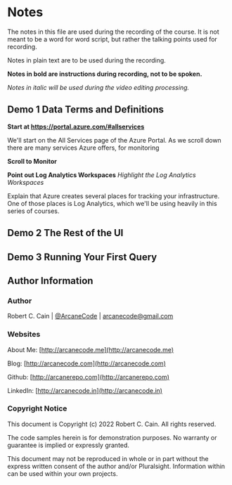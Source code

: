 # Notes

The notes in this file are used during the recording of the course. It is not meant to be a word for word script, but rather the talking points used for recording.

Notes in plain text are to be used during the recording.

**Notes in bold are instructions during recording, not to be spoken.**

_Notes in italic will be used during the video editing processing._

## Demo 1 Data Terms and Definitions

**Start at https://portal.azure.com/#allservices**

We'll start on the All Services page of the Azure Portal. As we scroll down there are many services Azure offers, for monitoring 

**Scroll to Monitor**


**Point out Log Analytics Workspaces**
_Highlight the Log Analytics Workspaces_

Explain that Azure creates several places for tracking your infrastructure. One of those places is Log Analytics, which we'll be using heavily in this series of courses.

## Demo 2 The Rest of the UI

## Demo 3 Running Your First Query

## Author Information

### Author

Robert C. Cain | [@ArcaneCode](https://twitter.com/arcanecode) | arcanecode@gmail.com

### Websites

About Me: [http://arcanecode.me](http://arcanecode.me)

Blog: [http://arcanecode.com](http://arcanecode.com)

Github: [http://arcanerepo.com](http://arcanerepo.com)

LinkedIn: [http://arcanecode.in](http://arcanecode.in)

### Copyright Notice

This document is Copyright (c) 2022 Robert C. Cain. All rights reserved.

The code samples herein is for demonstration purposes. No warranty or guarantee is implied or expressly granted.

This document may not be reproduced in whole or in part without the express written consent of the author and/or Pluralsight. Information within can be used within your own projects.
